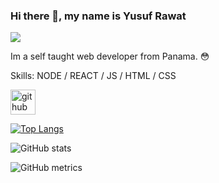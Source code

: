 ### Hi there 👋, my name is Yusuf Rawat
![](https://steamuserimages-a.akamaihd.net/ugc/829074026704790032/E2767709D5439CFF6F4C1635699147228546E1B6/)

Im a self taught web developer from Panama. 😳

Skills: NODE / REACT / JS / HTML / CSS



[<img src='https://cdn.jsdelivr.net/npm/simple-icons@3.0.1/icons/github.svg' alt='github' height='40'>](https://github.com/Yusuf007R)  

[![Top Langs](https://github-readme-stats.vercel.app/api/top-langs/?username=Yusuf007R)](https://github.com/anuraghazra/github-readme-stats)

![GitHub stats](https://github-readme-stats.vercel.app/api?username=Yusuf007R&show_icons=true)  

![GitHub metrics](https://metrics.lecoq.io/Yusuf007R)  

